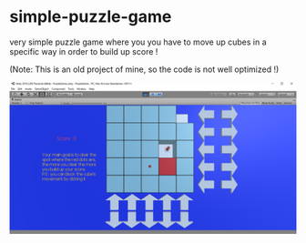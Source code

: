 # simple-puzzle-game
very simple puzzle game where you you have to move up cubes in a specific way in order to build up score !

(Note: This is an old project of mine, so the code is not well optimized !)

![](screenshot.png)
